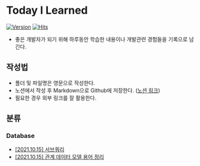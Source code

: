 # Today I Learned

[![Version](https://img.shields.io/badge/version-2021.10.15-red.svg)](./CHANGELOG)  [![Hits](https://hits.seeyoufarm.com/api/count/incr/badge.svg?url=https%3A%2F%2Fgithub.com%2Fgnlenfn%2FTIL&count_bg=%2379C83D&title_bg=%23555555&icon=&icon_color=%23E7E7E7&title=hits&edge_flat=false)](https://hits.seeyoufarm.com)

* 좋은 개발자가 되기 위해 하루동안 학습한 내용이나 개발관련 경험들을 기록으로 남긴다.

## 작성법
- 폴더 및 파일명은 영문으로 작성한다.
- 노션에서 작성 후 Markdown으로 Github에 저장한다. ([노션 링크](https://gnlenfn.notion.site/TIL-23bf89d56c3c427995f6b008e4f051dd))
- 필요한 경우 외부 링크를 잘 활용한다.

## 분류
### Database
- [[2021.10.15] 서브쿼리](https://github.com/gnlenfn/TIL/blob/main/Database/Subquery.md)
- [[2021.10.15] 관계 데이터 모델 용어 정리](https://github.com/gnlenfn/TIL/blob/main/Database/database_terms.md)